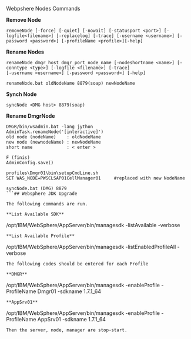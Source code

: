 Webpshere Nodes Commands

**Remove Node**
```
removeNode [-force] [-quiet] [-nowait] [-statusport <port>] [-logfile<filename>] [-replacelog] [-trace] [-username <username>] [-password <password>] [-profileName <profile>][-help]
```

**Rename Nodes**
```
renameNode dmgr_host dmgr_port node_name [-nodeshortname <name>] [-conntype <type>] [-logfile <filename>] [-trace]
[-username <username>] [-password <password>] [-help]
```
```
renameNode.bat oldNodeName 8879(soap) newNodeName
```

**Synch Node**

```
syncNode <DMG host> 8879(soap)
```

**Rename DmgrNode**
```
DMGR/bin/wsadmin.bat -lang jython
AdminTask.renameNode('[interactive]')
old node (nodeName)    : oldNodeName
new node (newnodeName) : newNodeName
short name             : < enter >

F (finis)
AdminConfig.save()
```
```
profiles\Dmgr01\bin\setupCmdLine.sh 
SET WAS_NODE=PWSCLSAP01CellManager01     #replaced with new NodeName  
```
```
syncNode.bat (DMG) 8879 
```## Websphere JDK Upgrade

The following commands are run.

**List Available SDK**
```
/opt/IBM/WebSphere/AppServer/bin/managesdk -listAvailable -verbose
```
**List Available Profile**
```
/opt/IBM/WebSphere/AppServer/bin/managesdk -listEnabledProfileAll -verbose
```
The following codes should be entered for each Profile

**DMGR** 
```
/opt/IBM/WebSphere/AppServer/bin/managesdk -enableProfile -ProfileName Dmgr01 -sdkname 1.7.1_64
```
**AppSrv01**
```
/opt/IBM/WebSphere/AppServer/bin/managesdk -enableProfile -ProfileName AppSrv01 -sdkname 1.7.1_64
```
Then the server, node, manager are stop-start.
